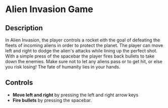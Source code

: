 # Alien Invasion Game

## Description
In Alien Invasion, the player controls a rocket eith the goal of defeating the 
fleets of incoming aliens in order to protect the planet. The player can move 
left and right to dodge the alien's attacks while lining up the perfect shot. 
With a simple press of the spacebar the player fires back bullets to take down 
the enemies. Make sure not to let any aliens pass or to get hit, or else you 
risk losing! The fate of humanity lies in your hands.

## Controls
* __Move left and right__ by pressing the left and right arrow keys
* __Fire bullets__ by pressing the spacebar.
